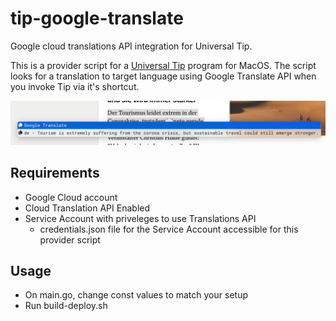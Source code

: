 # tip-google-translate
Google cloud translations API integration for Universal Tip.

This is a provider script for a [Universal Tip](https://github.com/tanin47/tip) program for MacOS.
The script looks for a translation to target language using Google Translate API when you invoke Tip via it's shortcut.

![Image - Screenshot](resources/Screenshot.png)

## Requirements
* Google Cloud account
* Cloud Translation API Enabled
* Service Account with priveleges to use Translations API
  * credentials.json file for the Service Account accessible for this provider script
  
## Usage
* On main.go, change const values to match your setup
* Run build-deploy.sh
